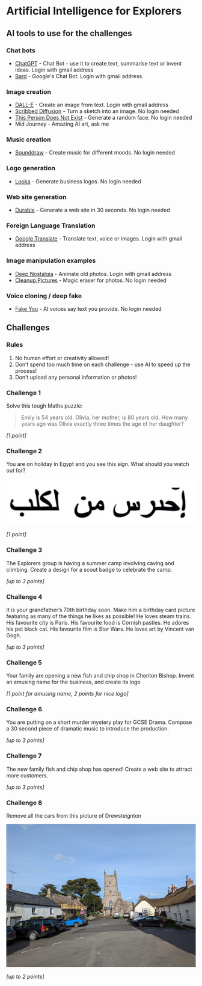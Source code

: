 # Artificial Intelligence for Explorers

## AI tools to use for the challenges

### Chat bots

- [ChatGPT](https://chat.openai.com/) - Chat Bot - use it to create text, summarise text or invent ideas. Login with gmail address
- [Bard](https://bard.google.com/) - Google's Chat Bot. Login with gmail address.

### Image creation

- [DALL-E](https://labs.openai.com/) - Create an image from text. Login with gmail address
- [Scribbed Diffusion](https://scribblediffusion.com/) - Turn a sketch into an image. No login needed
- [This Person Does Not Exist](https://this-person-does-not-exist.com/en) - Generate a random face. No login needed
- Mid Journey - Amazing AI art, ask me

### Music creation

- [Sounddraw](https://soundraw.io) - Create music for different moods. No login needed

### Logo generation

- [Looka](https://looka.com/) - Generate business logos. No login needed

### Web site generation

- [Durable](https://durable.co/ai-website-builder) - Generate a web site in 30 seconds. No login needed

### Foreign Language Translation

- [Google Translate](https://translate.google.co.uk/) - Translate text, voice or images. Login with gmail address

### Image manipulation examples

- [Deep Nostalgia](https://www.myheritage.com/deep-nostalgia) - Animate old photos. Login with gmail address
- [Cleanup.Pictures](https://cleanup.pictures/) - Magic eraser for photos. No login needed

### Voice cloning / deep fake

- [Fake You](https://fakeyou.com/) - AI voices say text you provide. No login needed

## Challenges

### Rules

1. No human effort or creativity allowed!
2. Don’t spend too much time on each challenge - use AI to speed up the process!
3. Don’t upload any personal information or photos!

### Challenge 1

Solve this tough Maths puzzle: 

> Emily is 54 years old. Olivia, her mother, is 80 years old. How many years ago was Olivia exactly three times the age of her daughter?

_[1 point]_

### Challenge 2

You are on holiday in Egypt and you see this sign. What should you watch out for?

![Mystery text](assets/mystery-text.png)

_[1 point]_

### Challenge 3

The Explorers group is having a summer camp involving caving and climbing. Create a design for a scout badge to celebrate the camp.

_[up to 3 points]_

### Challenge 4

It is your grandfather’s 70th birthday soon. Make him a birthday card picture featuring as many of the things he likes as possible! He loves steam trains. His favourite city is Paris. His favourite food is Cornish pasties. He adores his pet black cat. His favourite film is Star Wars. He loves art by Vincent van Gogh. 

_[up to 3 points]_

### Challenge 5

Your family are opening a new fish and chip shop in Cheriton Bishop. Invent an amusing name for the business, and create its logo

_[1 point for amusing name, 2 points for nice logo]_

### Challenge 6 

You are putting on a short murder mystery play for GCSE Drama. 
Compose a 30 second piece of dramatic music to introduce the production.

_[up to 3 points]_

### Challenge 7

The new family fish and chip shop has opened! Create a web site to attract more customers.

_[up to 3 points]_

### Challenge 8

Remove all the cars from this picture of Drewsteignton

![Drewsteignton](assets/drewsteignton.jpg)

_[up to 2 points]_


